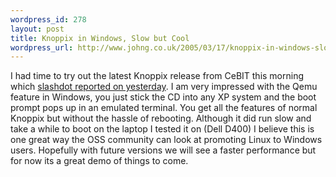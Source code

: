 ```yaml
--- 
wordpress_id: 278
layout: post
title: Knoppix in Windows, Slow but Cool
wordpress_url: http://www.johng.co.uk/2005/03/17/knoppix-in-windows-slow-but-cool/
---
```

I had time to try out the latest Knoppix release from CeBIT this morning which <a href="http://slashdot.org/article.pl?sid=05/03/16/0210216&amp;tid=185&amp;tid=1">slashdot reported on yesterday</a>. I am very impressed with the Qemu feature in Windows, you just stick the CD into any XP system and the boot prompt pops up in an emulated terminal. You get all the features of normal Knoppix but without the hassle of rebooting. Although it did run slow and take a while to boot on the laptop I tested it on (Dell D400) I believe this is one great way the OSS community can look at promoting Linux to Windows users. Hopefully with future versions we will see a faster performance but for now its a great demo of things to come.
